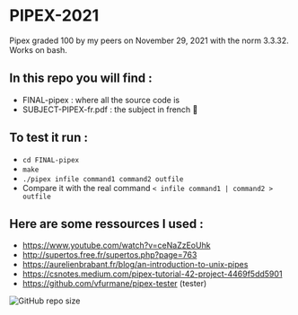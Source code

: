 # PIPEX-2021

Pipex graded 100 by my peers on November 29, 2021 with the norm 3.3.32. Works on bash. 

## In this repo you will find :
- FINAL-pipex : where all the source code is
- SUBJECT-PIPEX-fr.pdf : the subject in french 🥖

## To test it run :
- `cd FINAL-pipex`
- `make`
- `./pipex infile command1 command2 outfile`
- Compare it with the real command `< infile command1 | command2 > outfile`

## Here are some ressources I used : 
- https://www.youtube.com/watch?v=ceNaZzEoUhk
- http://supertos.free.fr/supertos.php?page=763
- https://aurelienbrabant.fr/blog/an-introduction-to-unix-pipes
- https://csnotes.medium.com/pipex-tutorial-42-project-4469f5dd5901
- https://github.com/vfurmane/pipex-tester (tester)

![GitHub repo size](https://img.shields.io/github/repo-size/amontaut/PIPEX-2021?style=for-the-badge)
